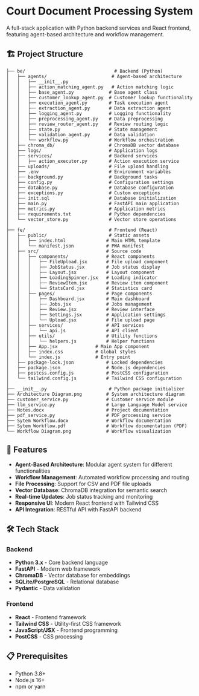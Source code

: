 # Court Document Processing System

A full-stack application with Python backend services and React frontend, featuring agent-based architecture and workflow management.

## 🏗️ Project Structure

```
├── be/                                 # Backend (Python)
│   ├── agents/                        # Agent-based architecture
│   │   ├── __init__.py
│   │   ├── action_matching_agent.py   # Action matching logic
│   │   ├── base_agent.py             # Base agent class
│   │   ├── customer_lookup_agent.py  # Customer lookup functionality
│   │   ├── execution_agent.py        # Task execution agent
│   │   ├── extraction_agent.py       # Data extraction agent
│   │   ├── logging_agent.py          # Logging functionality
│   │   ├── preprocessing_agent.py    # Data preprocessing
│   │   ├── review_router_agent.py    # Review routing logic
│   │   ├── state.py                  # State management
│   │   ├── validation_agent.py       # Data validation
│   │   └── workflow.py               # Workflow orchestration
│   ├── chroma_db/                    # ChromaDB vector database
│   ├── logs/                         # Application logs
│   ├── services/                     # Backend services
│   │   ├── action_executor.py        # Action execution service
│   ├── uploads/                      # File upload handling
│   ├── .env                          # Environment variables
│   ├── background.py                 # Background tasks
│   ├── config.py                     # Configuration settings
│   ├── database.py                   # Database configuration
│   ├── exceptions.py                 # Custom exceptions
│   ├── init.sql                      # Database initialization
│   ├── main.py                       # FastAPI main application
│   ├── metrics.py                    # Application metrics
│   ├── requirements.txt              # Python dependencies
│   └── vector_store.py               # Vector store operations
│
├── fe/                               # Frontend (React)
│   ├── public/                       # Static assets
│   │   ├── index.html               # Main HTML template
│   │   └── manifest.json            # PWA manifest
│   ├── src/                         # Source code
│   │   ├── components/              # React components
│   │   │   ├── FileUpload.jsx       # File upload component
│   │   │   ├── JobStatus.jsx        # Job status display
│   │   │   ├── Layout.jsx           # Layout component
│   │   │   ├── LoadingSpinner.jsx   # Loading indicator
│   │   │   ├── ReviewItem.jsx       # Review item component
│   │   │   └── StatsCard.jsx        # Statistics card
│   │   ├── pages/                   # Page components
│   │   │   ├── Dashboard.jsx        # Main dashboard
│   │   │   ├── Jobs.jsx             # Jobs management
│   │   │   ├── Review.jsx           # Review interface
│   │   │   ├── Settings.jsx         # Application settings
│   │   │   └── Upload.jsx           # File upload page
│   │   ├── services/                # API services
│   │   │   └── api.js               # API client
│   │   ├── utils/                   # Utility functions
│   │   │   └── helpers.js           # Helper functions
│   │   ├── App.jsx              # Main App component
│   │   ├── index.css            # Global styles
│   │   └── index.js             # Entry point
│   ├── package-lock.json            # Locked dependencies
│   ├── package.json                 # Node.js dependencies
│   ├── postcss.config.js            # PostCSS configuration
│   └── tailwind.config.js           # Tailwind CSS configuration
│
├── __init__.py                       # Python package initializer
├── Architecture Diagram.png         # System architecture diagram
├── customer_service.py              # Customer service module
├── llm_service.py                   # Large Language Model service
├── Notes.docx                       # Project documentation
├── pdf_service.py                   # PDF processing service
├── Sytem Workflow.docx              # Workflow documentation
├── Sytem Workflow.pdf               # Workflow documentation (PDF)
└── Workflow Diagram.png             # Workflow visualization
```

## 🚀 Features

- **Agent-Based Architecture**: Modular agent system for different functionalities
- **Workflow Management**: Automated workflow processing and routing
- **File Processing**: Support for CSV and PDF file uploads
- **Vector Database**: ChromaDB integration for semantic search
- **Real-time Updates**: Job status tracking and monitoring
- **Responsive UI**: Modern React frontend with Tailwind CSS
- **API Integration**: RESTful API with FastAPI backend

## 🛠️ Tech Stack

### Backend
- **Python 3.x** - Core backend language
- **FastAPI** - Modern web framework
- **ChromaDB** - Vector database for embeddings
- **SQLite/PostgreSQL** - Relational database
- **Pydantic** - Data validation

### Frontend
- **React** - Frontend framework
- **Tailwind CSS** - Utility-first CSS framework
- **JavaScript/JSX** - Frontend programming
- **PostCSS** - CSS processing

## 📋 Prerequisites

- Python 3.8+
- Node.js 16+
- npm or yarn